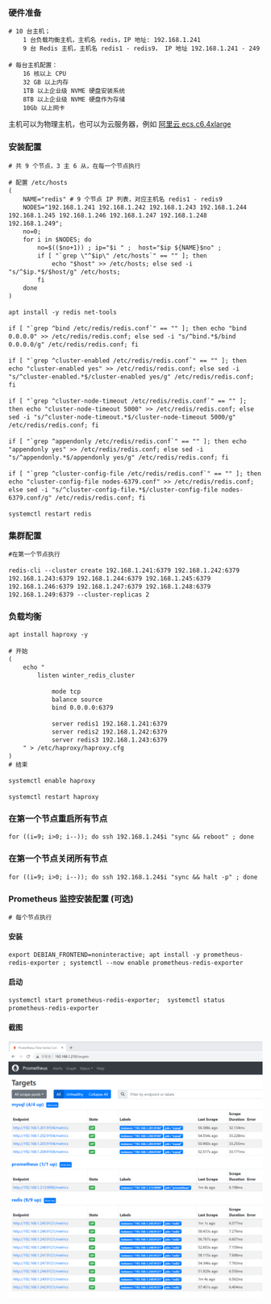 

### 硬件准备

	# 10 台主机；
		1 台负载均衡主机，主机名 redis，IP 地址: 192.168.1.241
		9 台 Redis 主机，主机名 redis1 - redis9， IP 地址 192.168.1.241 - 249

	# 每台主机配置：
		16 核以上 CPU
		32 GB 以上内存
		1TB 以上企业级 NVME 硬盘安装系统
		8TB 以上企业级 NVME 硬盘作为存储
		10Gb 以上网卡


主机可以为物理主机，也可以为云服务器，例如 [阿里云 ecs.c6.4xlarge](https://www.aliyun.com/product/ecs?source=5176.11533457&userCode=1gbajwso)


### 安装配置

	# 共 9 个节点，3 主 6 从，在每一个节点执行
	
	# 配置 /etc/hosts
	(
		NAME="redis" # 9 个节点 IP 列表，对应主机名 redis1 - redis9
		NODES="192.168.1.241 192.168.1.242 192.168.1.243 192.168.1.244 192.168.1.245 192.168.1.246 192.168.1.247 192.168.1.248 192.168.1.249"; 
		no=0;
		for i in $NODES; do 
			no=$(($no+1)) ; ip="$i " ;  host="$ip ${NAME}$no" ;  
			if [ "`grep \"^$ip\" /etc/hosts`" == "" ]; then 
				echo "$host" >> /etc/hosts; else sed -i "s/^$ip.*$/$host/g" /etc/hosts; 
			fi 
		done
	)

	apt install -y redis net-tools

	if [ "`grep ^bind /etc/redis/redis.conf`" == "" ]; then echo "bind 0.0.0.0" >> /etc/redis/redis.conf; else sed -i "s/^bind.*$/bind 0.0.0.0/g" /etc/redis/redis.conf; fi

	if [ "`grep ^cluster-enabled /etc/redis/redis.conf`" == "" ]; then echo "cluster-enabled yes" >> /etc/redis/redis.conf; else sed -i "s/^cluster-enabled.*$/cluster-enabled yes/g" /etc/redis/redis.conf; fi

	if [ "`grep ^cluster-node-timeout /etc/redis/redis.conf`" == "" ]; then echo "cluster-node-timeout 5000" >> /etc/redis/redis.conf; else sed -i "s/^cluster-node-timeout.*$/cluster-node-timeout 5000/g" /etc/redis/redis.conf; fi

	if [ "`grep ^appendonly /etc/redis/redis.conf`" == "" ]; then echo "appendonly yes" >> /etc/redis/redis.conf; else sed -i "s/^appendonly.*$/appendonly yes/g" /etc/redis/redis.conf; fi

	if [ "`grep ^cluster-config-file /etc/redis/redis.conf`" == "" ]; then echo "cluster-config-file nodes-6379.conf" >> /etc/redis/redis.conf; else sed -i "s/^cluster-config-file.*$/cluster-config-file nodes-6379.conf/g" /etc/redis/redis.conf; fi

	systemctl restart redis


### 集群配置

	#在第一个节点执行

	redis-cli --cluster create 192.168.1.241:6379 192.168.1.242:6379 192.168.1.243:6379 192.168.1.244:6379 192.168.1.245:6379 192.168.1.246:6379 192.168.1.247:6379 192.168.1.248:6379 192.168.1.249:6379 --cluster-replicas 2


### 负载均衡

	apt install haproxy -y

	# 开始
	(
		echo "
			listen winter_redis_cluster

				mode tcp
				balance source
				bind 0.0.0.0:6379
				
				server redis1 192.168.1.241:6379
				server redis2 192.168.1.242:6379
				server redis3 192.168.1.243:6379
		" > /etc/haproxy/haproxy.cfg
	)
	# 结束

	systemctl enable haproxy

	systemctl restart haproxy


### 在第一个节点重启所有节点

	for ((i=9; i>0; i--)); do ssh 192.168.1.24$i "sync && reboot" ; done


### 在第一个节点关闭所有节点

	for ((i=9; i>0; i--)); do ssh 192.168.1.24$i "sync && halt -p" ; done


### Prometheus 监控安装配置 (可选)

	# 每个节点执行


#### 安装

	export DEBIAN_FRONTEND=noninteractive; apt install -y prometheus-redis-exporter ; systemctl --now enable prometheus-redis-exporter


#### 启动

	systemctl start prometheus-redis-exporter; 	systemctl status prometheus-redis-exporter


#### 截图

![image](https://github.com/AndyInAi/Winter/blob/main/img/p8s/p8s-2.png)

